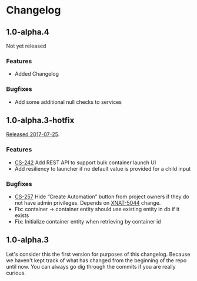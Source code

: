 # Changelog

## 1.0-alpha.4

Not yet released

### Features

* Added Changelog

### Bugfixes

* Add some additional null checks to services

## 1.0-alpha.3-hotfix
[Released 2017-07-25](https://github.com/NrgXnat/container-service/releases/tag/v1.0-alpha.3-hotfix).

### Features

* [CS-242][] Add REST API to support bulk container launch UI
* Add resiliency to launcher if no default value is provided for a child input

[CS-242]: https://issues.xnat.org/browse/CS-242

### Bugfixes
* [CS-257][] Hide “Create Automation” button from project owners if they do not have admin privileges. Depends on [XNAT-5044](https://issues.xnat.org/browse/XNAT-5044) change.
* Fix: container -> container entity should use existing entity in db if it exists
* Fix: Initialize container entity when retrieving by container id

[CS-257]: https://issues.xnat.org/browse/CS-257

## 1.0-alpha.3

Let's consider this the first version for purposes of this changelog. Because we haven't kept track of what has changed from the beginning of the repo until now. You can always go dig through the commits if you are really curious.